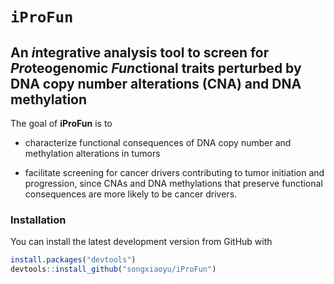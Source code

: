
<!-- README.md is generated from README.Rmd. Please edit that file -->
`iProFun`
=========

An *i*ntegrative analysis tool to screen for *Pro*teogenomic *Fun*ctional traits perturbed by DNA copy number alterations (CNA) and DNA methylation
---------------------------------------------------------------------------------------------------------------------------------------------------

The goal of **iProFun** is to

-   characterize functional consequences of DNA copy number and methylation alterations in tumors

-   facilitate screening for cancer drivers contributing to tumor initiation and progression, since CNAs and DNA methylations that preserve functional consequences are more likely to be cancer drivers.

### Installation

You can install the latest development version from GitHub with

``` r
install.packages("devtools")
devtools::install_github("songxiaoyu/iProFun")
```

<!-- * the most recent officially-released version from CRAN with -->
<!--     ```R -->
<!--     install.packages("iProFun") -->
<!--     ```` -->
<!-- * the latest development version from GitHub with -->
<!--     ```R -->
<!--     install.packages("devtools") -->
<!--     devtools::install_github("xiaoyu/iProFun") -->
<!--     ```` -->
<!-- ## iProFun Integrative analysis pipeline -->
<!-- Below is an example of how iProFun is commonly used.  A full description of the tool can be found in our MCP paper. -->
<!-- ```{r, include = FALSE} -->
<!-- require(metRology) -->
<!-- require(matrixStats) -->
<!-- ``` -->
<!-- ```{r, messages = FALSE, warning = FALSE,} -->
<!-- library(iProFun) -->
<!-- ``` -->
<!-- ### Data summary -->
<!-- After preprossing and data cleaning, we have 15121 genes and 569 subjects for mRNA data, 7010 genes and 174 subjects for protein, 5685 genes and 70 subjects for phospho data, 25762 genes and 552 subjects for methylation data, 11859 genes and 560 subjects for mRNA data. The following shows the data structure for each data. -->
<!-- ```{r} -->
<!-- rna_normal[1:5,1:5] -->
<!-- ``` -->
<!-- ```{r, include = FALSE} -->
<!-- # protein_normal[1:5,1:5] -->
<!-- # phospho_normal[1:5, 1:5] -->
<!-- # methy[1:5,1:5] -->
<!-- # cnv[1:5, 1:5] -->
<!-- ``` -->
<!-- ### Gene-level multiple linear regression to obtain summary statistics -->
<!-- We use sets of separate regressions in the integrative analysis pipeline to allow for different samples being measured on different sets of molecular features. -->
<!-- ```{r, eval=FALSE} -->
<!-- ylist_normal = list(rna_normal, protein_normal, phospho_normal) -->
<!-- methy_input_1_3 <- -->
<!-- MultiReg_together( -->
<!-- ylist = ylist_normal, -->
<!-- xlist = list(methy, cnv), -->
<!-- covariates = list(rna_pc_1_3, protein_pc_1_3, phospho_pc_1_3), -->
<!-- cl = cl -->
<!-- ) -->
<!-- ``` -->
<!-- The following shows the results for CNA. -->
<!-- ```{r} -->
<!-- str(cnv_input_1_3) -->
<!-- ``` -->
<!-- ### Primo – An integrative analysis method for detecting joint associations of DNA al- terations with multi-omics traits -->
<!-- With the summary association statistics obtained from equations (1), we apply an integrative analysis method – Primo – to detect joint associations of DNA variation with multi-omics traits -->
<!-- ```{r, results=FALSE} -->
<!-- pi1=rep(0.05, 3) -->
<!-- cnv_1_3 = MultiOmics_Input(cnv_input_1_3, pi1=pi1) -->
<!-- cnv_1_3_tidy <- MultiOmics_Input(cnv_result , pi1=pi1) -->
<!-- cnv_1_3$colocProb *100 -->
<!-- cnv_1_3_tidy$colocProb*100 -->
<!-- ``` -->
<!-- ```{r} -->
<!-- str(cnv_1_3) -->
<!-- ``` -->
<!-- ### False discovery rate assessment -->
<!-- To calculate the empirical FDR, we first calculated the posterior probability of a predictor being associated with an outcome, by summing over all patterns that are consistent with the association of interest. -->
<!-- The following shows the results when we randomly permute the sample label of the mRNA while keeping the labels of the other two traits. -->
<!-- ```{r, eval=FALSE} -->
<!--  MultiReg_cnv_lr_perm_1 = MultiReg_together_perm( -->
<!--     ylist = list(rna_regression, protein_regression, phospho_regression), -->
<!--     xlist = list(cnv_lr_regression, cnv_baf_regression, methy_mean_regression), -->
<!--     covariates = list(purity_tumor,age, gender), -->
<!--     xyCommonGeneID = xy_common_geneID, -->
<!--     conditional_covariate = mutation_reg_111, -->
<!--     mutation_genes = mutation_gene_111, -->
<!--     xyCommonSubID = list(xrnaCommonSubID, xproteinCommonSubID, xphosphoCommonSubID), -->
<!--     filename = "MultiReg_cnv_lr_together_perm_1", -->
<!--     permcolum = 1, -->
<!--     seed=(currind-1)*10+i -->
<!--   ) -->
<!-- ``` -->
